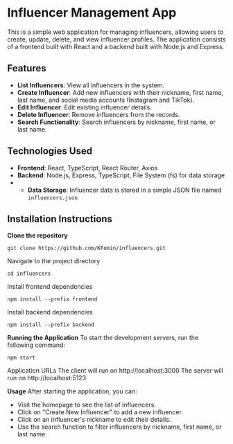 # Influencer Management App

This is a simple web application for managing influencers, allowing users to create, update, delete, and view influencer profiles. The application consists of a frontend built with React and a backend built with Node.js and Express.

## Features

- **List Influencers**: View all influencers in the system.
- **Create Influencer**: Add new influencers with their nickname, first name, last name, and social media accounts (Instagram and TikTok).
- **Edit Influencer**: Edit existing influencer details.
- **Delete Influencer**: Remove influencers from the records.
- **Search Functionality**: Search influencers by nickname, first name, or last name.

## Technologies Used

- **Frontend**: React, TypeScript, React Router, Axios
- **Backend**: Node.js, Express, TypeScript, File System (fs) for data storage
- - **Data Storage**: Influencer data is stored in a simple JSON file named `influencers.json`

## Installation Instructions

**Clone the repository**
```
git clone https://github.com/KFomin/influencers.git
```
   
Navigate to the project directory

```
cd influencers
```

Install frontend dependencies
```
npm install --prefix frontend
```

Install backend dependencies
```
npm install --prefix backend
```

**Running the Application**
To start the development servers, run the following command:

```
npm start
```

Application URLs
The client will run on http://localhost:3000
The server will run on http://localhost:5123

**Usage**
After starting the application, you can:

- Visit the homepage to see the list of influencers.
- Click on "Create New Influencer" to add a new influencer.
- Click on an influencer's nickname to edit their details.
- Use the search function to filter influencers by nickname, first name, or last name.
